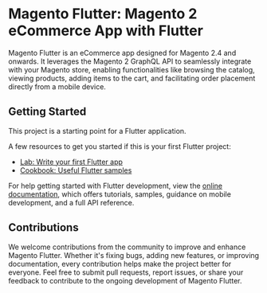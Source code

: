 # Magento Flutter: Magento 2 eCommerce App with Flutter

Magento Flutter is an eCommerce app designed for Magento 2.4 and onwards. It leverages the Magento 2 GraphQL API to seamlessly integrate with your Magento store, enabling functionalities like browsing the catalog, viewing products, adding items to the cart, and facilitating order placement directly from a mobile device.

## Getting Started

This project is a starting point for a Flutter application.

A few resources to get you started if this is your first Flutter project:

- [Lab: Write your first Flutter app](https://docs.flutter.dev/get-started/codelab)
- [Cookbook: Useful Flutter samples](https://docs.flutter.dev/cookbook)

For help getting started with Flutter development, view the
[online documentation](https://docs.flutter.dev/), which offers tutorials,
samples, guidance on mobile development, and a full API reference.

## Contributions

We welcome contributions from the community to improve and enhance Magento Flutter. Whether it's fixing bugs, adding new features, or improving documentation, every contribution helps make the project better for everyone. Feel free to submit pull requests, report issues, or share your feedback to contribute to the ongoing development of Magento Flutter.
